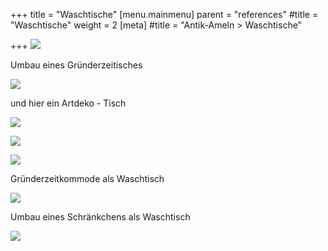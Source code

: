 +++
title = "Waschtische"
[menu.mainmenu]
parent = "references"
#title = "Waschtische"
weight = 2
[meta]
#title = "Antik-Ameln > Waschtische"

+++
![](/img/Waschtisch%20(600%20x%20450).jpg.jpg)

Umbau eines Gründerzeitisches   

![](/img/DSC_0212.jpg)

und hier ein Artdeko - Tisch

![](/img/IMG_20140128_114735.jpg)

![](/img/IMG_20140125_113421.jpg)

![](/img/IMG_20140128_114657.jpg)

Gründerzeitkommode als Waschtisch

![](/img/20170421_111349.jpg)

Umbau eines Schränkchens als Waschtisch

![](/img/waschtisch.JPG)